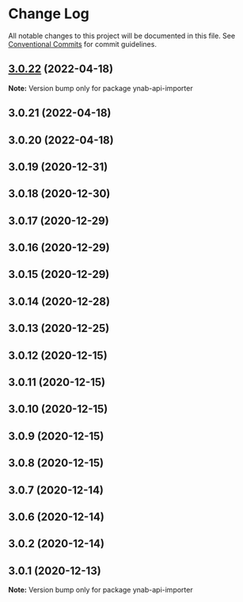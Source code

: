 # Change Log

All notable changes to this project will be documented in this file.
See [Conventional Commits](https://conventionalcommits.org) for commit guidelines.

## [3.0.22](https://github.com/tim-smart/ynab-api-importer/compare/ynab-api-importer@3.0.21...ynab-api-importer@3.0.22) (2022-04-18)

**Note:** Version bump only for package ynab-api-importer





## 3.0.21 (2022-04-18)



## 3.0.20 (2022-04-18)



## 3.0.19 (2020-12-31)



## 3.0.18 (2020-12-30)



## 3.0.17 (2020-12-29)



## 3.0.16 (2020-12-29)



## 3.0.15 (2020-12-29)



## 3.0.14 (2020-12-28)



## 3.0.13 (2020-12-25)



## 3.0.12 (2020-12-15)



## 3.0.11 (2020-12-15)



## 3.0.10 (2020-12-15)



## 3.0.9 (2020-12-15)



## 3.0.8 (2020-12-15)



## 3.0.7 (2020-12-14)



## 3.0.6 (2020-12-14)



## 3.0.2 (2020-12-14)



## 3.0.1 (2020-12-13)

**Note:** Version bump only for package ynab-api-importer
